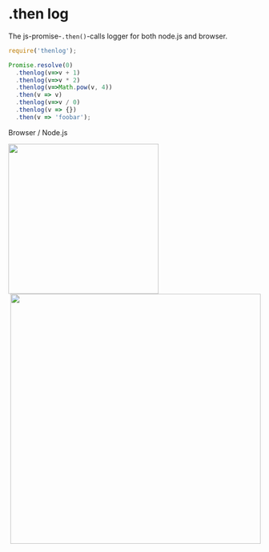 # .then log
The js-promise-`.then()`-calls logger for both node.js and browser.

```js
require('thenlog');

Promise.resolve(0)
  .thenlog(v=>v + 1)
  .thenlog(v=>v * 2)
  .thenlog(v=>Math.pow(v, 4))
  .then(v => v)
  .thenlog(v=>v / 0)
  .thenlog(v => {})
  .then(v => 'foobar');
```

Browser / Node.js

<img width="300" src="https://cloud.githubusercontent.com/assets/6201068/22793566/4675183a-ef01-11e6-88c5-c5230f64482d.png"/> <img width="500" align="right" src="https://cloud.githubusercontent.com/assets/6201068/22793390/c4d30cf6-ef00-11e6-881d-13bc216b0f09.png"/> 
